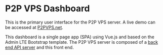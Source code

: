 # P2P VPS Dashboard
This is the primary user interface for the P2P VPS server. A live demo can be accessed at [P2PVPS.net](https://p2pvps.net).

This dashboard is a single page app (SPA) using Vue.js and based on the Admin LTE Bootstrap template.
The P2P VPS server is composed of a [back end API server](https://github.com/P2PVPS/p2pvps-server2)
and this front end.

